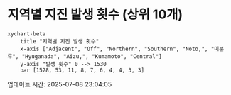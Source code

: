 # 지역별 지진 발생 횟수 (상위 10개)

```mermaid
xychart-beta
    title "지역별 지진 발생 횟수"
    x-axis ["Adjacent", "Off", "Northern", "Southern", "Noto,", "미분류", "Hyuganada", "Aizu,", "Kumamoto", "Central"]
    y-axis "발생 횟수" 0 --> 1530
    bar [1528, 53, 11, 8, 7, 6, 4, 4, 3, 3]
```

업데이트 시간: 2025-07-08 23:04:05
